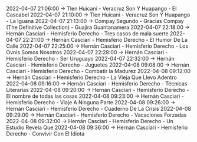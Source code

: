 2022-04-07 21:06:00 -> Tlen Huicani - Veracruz Son Y Huapango - El Cascabel
2022-04-07 21:10:00 -> Tlen Huicani - Veracruz Son Y Huapango - La Iguana
2022-04-07 21:13:00 -> Compay Segundo - Gracias Compay (The Definitive Collection) - Guajira Guantanamera
2022-04-07 22:18:00 -> Hernán Casciari - Hemisferio Derecho - Tres casos de mala suerte
2022-04-07 22:21:00 -> Hernán Casciari - Hemisferio Derecho - El Humor De La Calle
2022-04-07 22:25:00 -> Hernán Casciari - Hemisferio Derecho - Los Ovnis Somos Nosotros
2022-04-07 22:28:00 -> Hernán Casciari - Hemisferio Derecho - Ser Uruguayo
2022-04-07 22:32:00 -> Hernán Casciari - Hemisferio Derecho - Juguetes
2022-04-08 09:08:00 -> Hernán Casciari - Hemisferio Derecho - Combatir la Madurez
2022-04-08 09:12:00 -> Hernán Casciari - Hemisferio Derecho - La Vieja Que Llevo Adentro
2022-04-08 09:16:00 -> Hernán Casciari - Hemisferio Derecho - Técnicas Literarias
2022-04-08 09:20:00 -> Hernán Casciari - Hemisferio Derecho - El nombre de todas las cosas
2022-04-08 09:23:00 -> Hernán Casciari - Hemisferio Derecho - Viaje A Ninguna Parte
2022-04-08 09:26:00 -> Hernán Casciari - Hemisferio Derecho - Cuaderno De La Crisis
2022-04-08 09:29:00 -> Hernán Casciari - Hemisferio Derecho - Vacaciones Forzadas
2022-04-08 09:32:00 -> Hernán Casciari - Hemisferio Derecho - Un Estudio Revela Que
2022-04-08 09:36:00 -> Hernán Casciari - Hemisferio Derecho - Convivir Con El Idiota
